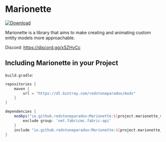 # Marionette
[ ![Download](https://api.bintray.com/packages/redstoneparadox/mods/Marionette/images/download.svg?version=0.1.0-alpha) ](https://bintray.com/redstoneparadox/mods/Marionette/0.1.0-alpha/link)

Marionette is a library that aims to make creating and animating custom entity models more approachable.

Discord: https://discord.gg/xSZHvCc

## Including Marionette in your Project

`build.gradle`:
```gradle
repositories {
    maven {
        url = "https://dl.bintray.com/redstoneparadox/mods"
    }
}

dependencies {
    modApi("io.github.redstoneparadox:Marionette:${project.marionette_version}") {
        exclude group: 'net.fabricmc.fabric-api'
    }
    include "io.github.redstoneparadox:Marionette:${project.marionette_version}"
}
```
